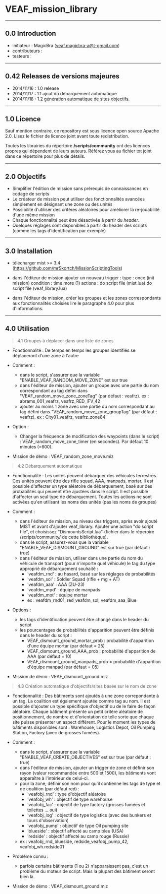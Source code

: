 VEAF_mission_library
====================


-----------------------------
0.0 Introduction
-----------------------------
- initiateur    : MagicBra (veaf.magicbra-a@t-gmail.com)
- contributeurs : 
- testeurs      :


-----------------------------
0.42 Releases de versions majeures
-----------------------------
- 2014/11/16 : 1.0 release
- 2014/11/17 : 1.1 ajout du débarquement automatique
- 2014/11/18 : 1.2 génération automatique de sites objectifs.

-----------------------------
1.0 Licence
-----------------------------
Sauf mention contraire, ce repository est sous licence open source Apache 2.0.
Lisez le fichier de licence joint avant toute redistribution.

Toutes les librairies du répertoire **/scripts/community** ont des licences propres qui dépendent de leurs auteurs.
Référez vous au fichier txt joint dans ce répertoire pour plus de détails. 

----------------------------
2.0 Objectifs
-----------------------------
- Simplifier l'édition de mission sans prérequis de connaissances en codage de scripts
- Le créateur de mission peut utiliser des fonctionnalités avancées simplement en désignant une zone ou des unités
- Possibilité d'utiliser des critères aléatoires pour améliorer la re-jouabilité d'une même mission
- Chaque fonctionnalité peut être désactivée à partir du *header*.
- Quelques réglages sont disponibles à partir du header des scripts (comme les tags d'identification par exemple)

-----------------------------
3.0 Installation 
-----------------------------


- télécharger mist >= 3.4 (https://github.com/mrSkortch/MissionScriptingTools)

- dans l'éditeur de mission ajouter un nouveau trigger :
  type : once (init mission)
  condition : time more (1) 
  actions :
      do script file (mist.lua)
      do script file (veaf_library.lua)
      
- dans l'éditeur de mission, créer les groupes et les zones correspondants aux fonctionnalités choisies
  lire le paragraphe 4.0 pour plus d'informations.

-----------------------------
4.0 Utilisation
-----------------------------

> 4.1 Groupes à déplacer dans une liste de zones.

- Fonctionnalité : 
  De temps en temps les groupes identifiés se déplaceront d'une zone à l'autre

- Comment :
  - dans le script, s'assurer que la variable "ENABLE_VEAF_RANDOM_MOVE_ZONE" est sur true
  - dans l'éditeur de mission, ajouter un groupe avec une partie du nom correspondant au tag défini dans "VEAF_random_move_zone_zoneTag" (par défaut : veafrz).
    ex : abrams_001_veafrz, veafrz_RED_IFV_42
  - ajouter au moins 1 zone avec une partie du nom correspondant au tag défini dans "VEAF_random_move_zone_groupTag" (par défaut : veafrz).
   ex : City01_veafrz, veafrz_zone84

- Option : 
  - Changer la fréquence de modification des waypoints (dans le script) : VEAF_random_move_zone_timer (en secondes). Par défaut 10 minutes (=600).

- Mission de démo : VEAF_random_zone_move.miz
   
> 4.2 Débarquement automatique

- Fonctionnalité : 
  Les unités peuvent débarquer des véhicules terrestres. Ces unités peuvent être des rifle squad, AAA, manpads, mortar.
  Il est possible d'affecter un type aléatoire de débarquement, basé sur des probabilités qui peuvent être ajustées dans le script.
  Il est possible d'affecter un seul type de débarquement.
  Toutes les actions ne sont activées qu'en utilisant les noms des unités (pas les noms de groupes)

- Comment :
  - dans l'éditeur de mission, au niveau des triggers, après avoir ajouté MIST et avant d'ajouter veaf_library. Ajouter une action "do script file", et choisissez "DismountsScript.lua" (fichier dans le réperoire /scripts/community/ de cette bibliothèque).
  - dans le script, assurez-vous que la variable "ENABLE_VEAF_DISMOUNT_GROUND" est sur true (par défaut : true)
  - dans l'éditeur de mission, utiliser dans une partie du nom du véhicule de transport (pour n'importe quel véhicule) le tag du type approprié de débarquement souhaité : 
    - 'veafdm_rnd' : au hasard, basé sur les réglages de probabilités
    - 'veafdm_sol' : Soldier Squad (rifle + mg + AT)
    - 'veafdm_aaa' : AAA (ZU-23)
    - 'veafdm_mpd' : équipe de manpads
    - 'veafdm_mot' : équipe mortar
    - ex : veafdm_rnd01, red_veafdm_sol, veafdm_aaa_Blue
  
- Options : 
  - les tags d'identification peuvent être changé dans le header du script
  - les pourcentages de probabilités d'apparition peuvent être définis dans le header du script :
    - VEAF_dismount_ground_mortar_prob : probabilité d'apparition d'une équipe mortar (par défaut = 25)
    - VEAF_dismount_ground_AAA_prob : probabilité d'apparition de AAA (par défaut = 10)
    - VEAF_dismount_ground_manpads_prob = probabilité d'apparition d'équipe manpad (par défaut = 05)

- Mission de démo : VEAF_dismount_ground.miz

  
> 4.3 Création automatique d'objectifs/sites basée sur le nom de zone

- Fonctionnalité : 
  Des bâtiments sont ajoutés à une zone correpondante à un tag. La coalition est également ajoutée comme tag au nom.
  Il est possible d'ajouter un type spécifique d'objectif ou de le faire de façon aléatoire.
  Chaque bâtiment présente un petit critère aléatoire de positionnement, de nombre et d'orientation de telle sorte que chaque site puisse présenter un aspect différent.
  Pour le moment les types de bâtiments disponibles sont : Warehouse, Logistics Depot, Oil Pumping Station, Factory (avec de grosses fumées).

- Comment :
	- dans le script, s'assurer que la variable "ENABLE_VEAF_CREATE_OBJECTIVES" est sur true (par défaut : true)
    - dans l'éditeur de mission, ajouter un trigger de zone et définir son rayon (valeur recommandée entre 500 et 1500), les bâtiments vont apparaître à l'intérieur de celui-ci.
    - pour la zone, définir son nom pour qu'il contienne les tags de type et de coalition (par défaut red) :
		- 'veafobj_rnd' : type d'objectif aléatoire
		- 'veafobj_wh' : objectif de type warehouse 
		- 'veafobj_fac' : objectif de type factory (grosses fumées et toilettes ... oui)
		- 'veafobj_log' : objectif de type logistics (avec des bunkers et tours d'observation)
		- 'veafobj_pump' : objectif de type Oil pumping site
		- 'blueside' : objectif affecté au camp bleu (USA)
		- 'redside' : objectif affecté au camp rouge (Russie)
    - ex : veafobj_rnd_blueside, redside_veafobj_pump_42, veafobj_wh.redside01
  
- Problème connu : 
	- parfois certains bâtiments (1 ou 2) n'apparaissent pas, c'est un problème du moteur de script. Mais la plupart des bâtiment seront bien là. 

- Mission de démo : VEAF_dismount_ground.miz
